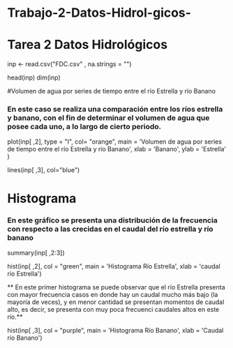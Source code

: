 # Trabajo-2-Datos-Hidrol-gicos-
# Tarea 2 Datos Hidrológicos 

inp <- read.csv("FDC.csv" , na.strings = "")

head(inp)
dim(inp)

#Volumen de agua por series de tiempo entre el río Estrella y río Banano  

### En este caso se realiza una comparación entre los ríos estrella y banano, con el fin de determinar el volumen de agua que posee cada uno, a lo largo de cierto periodo.

plot(inp[ ,2], type = "l", col= "orange", 
     main = 'Volumen de agua por series de tiempo entre el río Estrella y río Banano', 
     xlab = 'Banano',
     ylab = 'Estrella'
     )
             
lines(inp[ ,3], col="blue")

# Histograma 
### En este gráfico se presenta una distribución de la frecuencia con respecto a las crecidas en el caudal del río estrella y río banano
summary(inp[ ,2:3])

hist(inp[ ,2], col = "green", main = 'Histograma Río Estrella', xlab = 'caudal río Estrella')  

** En este primer histograma se puede observar que el río Estrella presenta con mayor frecuencia casos en donde hay un caudal mucho más bajo (la mayoría de veces), y en menor cantidad se presentan momentos de caudal alto, es decir, se presenta con muy poca frecuenci  caudales altos en este río.**


hist(inp[ ,3], col = "purple", main = 'Histograma Río Banano', xlab = 'Caudal río Banano')



